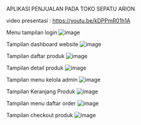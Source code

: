 APLIKASI PENJUALAN PADA TOKO SEPATU ARION

video presentasi : 
https://youtu.be/kDPPmR01h1A


Menu tampilan login
![image](https://github.com/shilnaprdisa/SistemPenjualan/assets/113671337/f550ecf4-cfdd-4ace-aace-0bac67f6add9)

Tampilan dashboard website
![image](https://github.com/shilnaprdisa/SistemPenjualan/assets/113671337/a4ecf2a1-d785-4f67-906f-39335853ebcf)

Tampilan daftar produk
![image](https://github.com/shilnaprdisa/SistemPenjualan/assets/113671337/b321a9a0-56ec-429f-9c2a-78abca453c15)

Tampilan detail produk
![image](https://github.com/shilnaprdisa/SistemPenjualan/assets/113671337/07b96dc3-71c1-4cfd-9e46-5ebd1b2c02b1)

Tampilan menu kelola admin
![image](https://github.com/shilnaprdisa/SistemPenjualan/assets/113671337/255f039f-e786-40ad-bffa-f1c58c11b476)

Tampilan Keranjang Produk
![image](https://github.com/shilnaprdisa/SistemPenjualan/assets/113671337/a61518c3-da65-41b2-9221-fabf0676fbb7)

Tampilan menu daftar order
![image](https://github.com/shilnaprdisa/SistemPenjualan/assets/113671337/3d8b5aa8-5e3f-4ab2-91a0-e8b6b9f48bd0)

Tampilan checkout produk
![image](https://github.com/shilnaprdisa/SistemPenjualan/assets/113671337/bf965669-5aec-4d84-be29-6aa65a016609)



